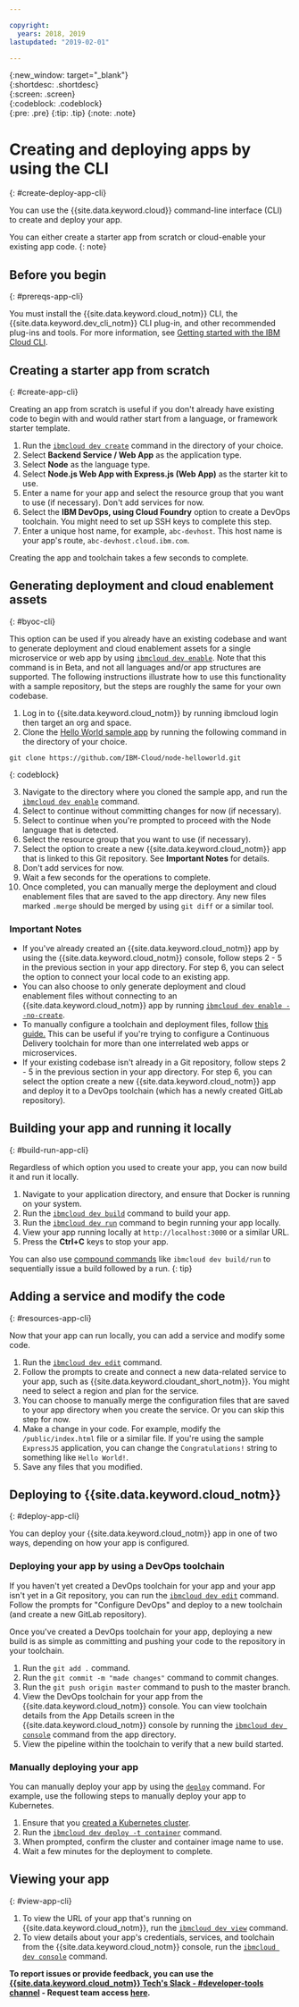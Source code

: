 ```yaml
---

copyright:
  years: 2018, 2019
lastupdated: "2019-02-01"

---
```


{:new_window: target="_blank"}  
{:shortdesc: .shortdesc}  
{:screen: .screen}  
{:codeblock: .codeblock}  
{:pre: .pre}
{:tip: .tip}
{:note: .note}

# Creating and deploying apps by using the CLI
{: #create-deploy-app-cli}

You can use the {{site.data.keyword.cloud}} command-line interface (CLI) to create and deploy your app. 

You can either create a starter app from scratch or cloud-enable your existing app code. 
{: note}

## Before you begin
{: #prereqs-app-cli}

You must install the {{site.data.keyword.cloud_notm}} CLI, the {{site.data.keyword.dev_cli_notm}} CLI plug-in, and other recommended plug-ins and tools. For more information, see [Getting started with the IBM Cloud CLI](/docs/cli/index.html#overview). 

## Creating a starter app from scratch
{: #create-app-cli}

Creating an app from scratch is useful if you don't already have existing code to begin with and would rather start from a language, or framework starter template.

1. Run the [`ibmcloud dev create`](/docs/cli/idt/commands.html#create) command in the directory of your choice.
2. Select **Backend Service / Web App** as the application type.
3. Select **Node** as the language type.
4. Select **Node.js Web App with Express.js (Web App)** as the starter kit to use.
5. Enter a name for your app and select the resource group that you want to use (if necessary). Don't add services for now.
6. Select the **IBM DevOps, using Cloud Foundry** option to create a DevOps toolchain. You might need to set up SSH keys to complete this step.
7. Enter a unique host name, for example, `abc-devhost`. This host name is your app's route, `abc-devhost.cloud.ibm.com`.

Creating the app and toolchain takes a few seconds to complete.

## Generating deployment and cloud enablement assets
{: #byoc-cli}

This option can be used if you already have an existing codebase and want to generate deployment and cloud enablement assets for a single microservice or web app by using [`ibmcloud dev enable`](/docs/cli/idt/commands.html#enable). Note that this command is in Beta, and not all languages and/or app structures are supported. The following instructions illustrate how to use this functionality with a sample repository, but the steps are roughly the same for your own codebase.

1. Log in to {{site.data.keyword.cloud_notm}} by running ibmcloud login then target an org and space.
2. Clone the [Hello World sample app](https://github.com/IBM-Cloud/node-helloworld) by running the following command in the directory of your choice.

  ```
  git clone https://github.com/IBM-Cloud/node-helloworld.git
  ```
  {: codeblock}

3. Navigate to the directory where you cloned the sample app, and run the [`ibmcloud dev enable`](/docs/cli/idt/commands.html#enable) command.
4. Select to continue without committing changes for now (if necessary).
5. Select to continue when you're prompted to proceed with the Node language that is detected.
6. Select the resource group that you want to use (if necessary). 
7. Select the option to create a new {{site.data.keyword.cloud_notm}} app that is linked to this Git repository. See **Important Notes** for details.
8. Don't add services for now.
9. Wait a few seconds for the operations to complete. 
10. Once completed, you can manually merge the deployment and cloud enablement files that are saved to the app directory. Any new files marked `.merge` should be merged by using `git diff` or a similar tool.

### Important Notes
 - If you've already created an {{site.data.keyword.cloud_notm}} app by using the {{site.data.keyword.cloud_notm}} console, follow steps 2 - 5 in the previous section in your app directory. For step 6, you can select the option to connect your local code to an existing app.
 - You can also choose to only generate deployment and cloud enablement files without connecting to an {{site.data.keyword.cloud_notm}} app by running [`ibmcloud dev enable --no-create`](/docs/cli/idt/commands.html#enable).
 - To manually configure a toolchain and deployment files, follow [this guide.](/docs/apps/tutorials/tutorial_byoc_kube.html#tutorial-byoc-kube) This can be useful if you're trying to configure a Continuous Delivery toolchain for more than one interrelated web apps or microservices.
 - If your existing codebase isn't already in a Git repository, follow steps 2 - 5 in the previous section in your app directory. For step 6, you can select the option create a new {{site.data.keyword.cloud_notm}} app and deploy it to a DevOps toolchain (which has a newly created GitLab repository).

## Building your app and running it locally
{: #build-run-app-cli}

Regardless of which option you used to create your app, you can now build it and run it locally.

1. Navigate to your application directory, and ensure that Docker is running on your system.
2. Run the [`ibmcloud dev build`](/docs/cli/idt/commands.html#build) command to build your app.
3. Run the [`ibmcloud dev run`](/docs/cli/idt/commands.html#run) command to begin running your app locally.
4. View your app running locally at `http://localhost:3000` or a similar URL.
5. Press the **Ctrl+C** keys to stop your app.

You can also use [compound commands](/docs/cli/idt/commands.html#compound) like `ibmcloud dev build/run` to sequentially issue a build followed by a run.
{: tip}

## Adding a service and modify the code
{: #resources-app-cli}

Now that your app can run locally, you can add a service and modify some code. 

1. Run the [`ibmcloud dev edit`](/docs/cli/idt/commands.html#edit) command.
2. Follow the prompts to create and connect a new data-related service to your app, such as {{site.data.keyword.cloudant_short_notm}}. You might need to select a region and plan for the service.
3. You can choose to manually merge the configuration files that are saved to your app directory when you create the service. Or you can skip this step for now.
4. Make a change in your code. For example, modify the `/public/index.html` file or a similar file. If you're using the sample `ExpressJS` application, you can change the `Congratulations!` string to something like `Hello World!`.
5. Save any files that you modified.

## Deploying to {{site.data.keyword.cloud_notm}}
{: #deploy-app-cli}

You can deploy your {{site.data.keyword.cloud_notm}} app in one of two ways, depending on how your app is configured. 

### Deploying your app by using a DevOps toolchain
If you haven't yet created a DevOps toolchain for your app and your app isn't yet in a Git repository, you can run the [`ibmcloud dev edit`](/docs/cli/idt/commands.html#edit) command. Follow the prompts for "Configure DevOps" and deploy to a new toolchain (and create a new GitLab repository).

Once you've created a DevOps toolchain for your app, deploying a new build is as simple as committing and pushing your code to the repository in your toolchain. 

1. Run the `git add .` command.
2. Run the `git commit -m "made changes"` command to commit changes.
3. Run the `git push origin master` command to push to the master branch.
4. View the DevOps toolchain for your app from the {{site.data.keyword.cloud_notm}} console. You can view toolchain details from the App Details screen in the {{site.data.keyword.cloud_notm}} console by running the [`ibmcloud dev console`](/docs/cli/idt/commands.html#console) command from the app directory.
5. View the pipeline within the toolchain to verify that a new build started.

### Manually deploying your app

You can manually deploy your app by using the [`deploy`](/docs/cli/idt/commands.html#deploy) command. For example, use the following steps to manually deploy your app to Kubernetes.

1. Ensure that you [created a Kubernetes cluster](https://{DomainName}/containers-kubernetes/overview).
2. Run the [`ibmcloud dev deploy -t container`](/docs/cli/idt/commands.html#deploy) command.
3. When prompted, confirm the cluster and container image name to use.
4. Wait a few minutes for the deployment to complete.

## Viewing your app
{: #view-app-cli}

1. To view the URL of your app that's running on {{site.data.keyword.cloud_notm}}, run the [`ibmcloud dev view`](/docs/cli/idt/commands.html#view) command.
2. To view details about your app's credentials, services, and toolchain from the {{site.data.keyword.cloud_notm}} console, run the [`ibmcloud dev console`](/docs/cli/idt/commands.html#console) command. 

**To report issues or provide feedback, you can use the [{{site.data.keyword.cloud_notm}} Tech's Slack - #developer-tools channel](https://ibm-cloud-tech.slack.com) - Request team access [here](https://slack-invite-ibm-cloud-tech.mybluemix.net/).**
